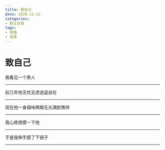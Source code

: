```yaml
---
title: 致自己
date: 2020-11-12
categories:
- 默认分类
tags:
- 唠嗑
- 语录
---
```


# 致自己 

<!-- more -->

   我看见一个男人
   - - - -
   前几年他无忧无虑逍遥自在
   - - - -
   现在他一身烟味两眼无光满脸憔悴
   - - - -
   我心疼想摸一下他
   - - - -
   于是我伸手摸了下镜子
   - - - -

